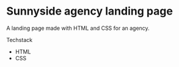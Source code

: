 # Sunnyside agency landing page

A landing page made with HTML and CSS for an agency.

Techstack

- HTML
- CSS
